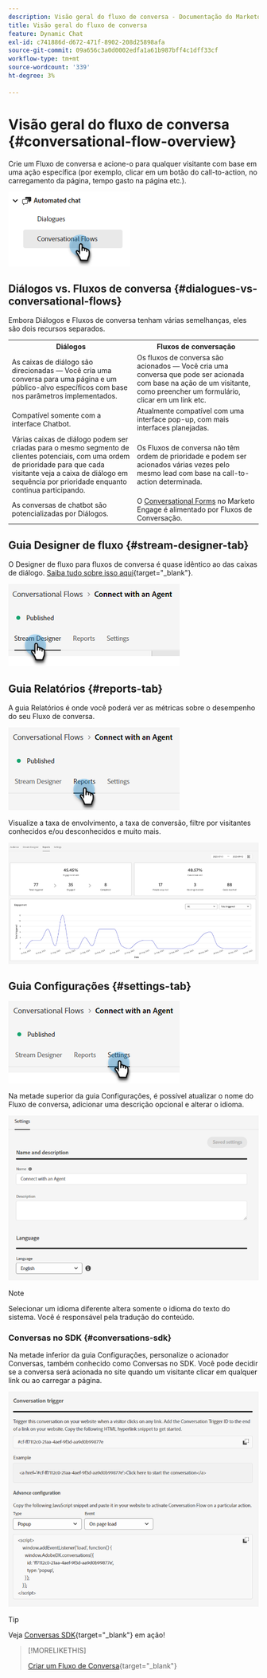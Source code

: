 ```yaml
---
description: Visão geral do fluxo de conversa - Documentação do Marketo - Documentação do produto
title: Visão geral do fluxo de conversa
feature: Dynamic Chat
exl-id: c741886d-d672-471f-8902-208d25898afa
source-git-commit: 09a656c3a0d0002edfa1a61b987bff4c1dff33cf
workflow-type: tm+mt
source-wordcount: '339'
ht-degree: 3%

---
```


# Visão geral do fluxo de conversa {#conversational-flow-overview}

Crie um Fluxo de conversa e acione-o para qualquer visitante com base em uma ação específica (por exemplo, clicar em um botão do call-to-action, no carregamento da página, tempo gasto na página etc.).

![](assets/conversational-flow-overview-1.png)

## Diálogos vs. Fluxos de conversa {#dialogues-vs-conversational-flows}

Embora Diálogos e Fluxos de conversa tenham várias semelhanças, eles são dois recursos separados.

<table>
 <tbody>
  <tr>
   <th style="width:50%">Diálogos</th>
   <th style="width:50%">Fluxos de conversação</th>
  </tr>
  <tr>
   <td>As caixas de diálogo são direcionadas — Você cria uma conversa para uma página e um público-alvo específicos com base nos parâmetros implementados.</td>
   <td>Os fluxos de conversa são acionados — Você cria uma conversa que pode ser acionada com base na ação de um visitante, como preencher um formulário, clicar em um link etc.</td>
  </tr>
   <tr>
   <td>Compatível somente com a interface Chatbot.</td>
   <td>Atualmente compatível com uma interface pop-up, com mais interfaces planejadas.</td>
  </tr>
  </tr>
   <tr>
   <td>Várias caixas de diálogo podem ser criadas para o mesmo segmento de clientes potenciais, com uma ordem de prioridade para que cada visitante veja a caixa de diálogo em sequência por prioridade enquanto continua participando.</td>
   <td>Os Fluxos de conversa não têm ordem de prioridade e podem ser acionados várias vezes pelo mesmo lead com base na call-to-action determinada.</td>
  </tr>
  <tr>
   <td>As conversas de chatbot são potencializadas por Diálogos.</td>
   <td>O <a href="/help/marketo/product-docs/demand-generation/dynamic-chat/automated-chat/conversational-flow-settings-for-marketo-engage-forms.md" target="_blank">Conversational Forms</a> no Marketo Engage é alimentado por Fluxos de Conversação.</td>
  </tr>
 </tbody>
</table>

## Guia Designer de fluxo {#stream-designer-tab}

O Designer de fluxo para fluxos de conversa é quase idêntico ao das caixas de diálogo. [Saiba tudo sobre isso aqui](/help/marketo/product-docs/demand-generation/dynamic-chat/automated-chat/stream-designer.md){target="_blank"}.

![](assets/conversational-flow-overview-2.png)

## Guia Relatórios {#reports-tab}

A guia Relatórios é onde você poderá ver as métricas sobre o desempenho do seu Fluxo de conversa.

![](assets/conversational-flow-overview-3.png)

Visualize a taxa de envolvimento, a taxa de conversão, filtre por visitantes conhecidos e/ou desconhecidos e muito mais.

![](assets/conversational-flow-overview-4.png)

## Guia Configurações {#settings-tab}

![](assets/conversational-flow-overview-5.png)

Na metade superior da guia Configurações, é possível atualizar o nome do Fluxo de conversa, adicionar uma descrição opcional e alterar o idioma.

![](assets/conversational-flow-overview-6.png)

>[!NOTE]
>
>Selecionar um idioma diferente altera somente o idioma do texto do sistema. Você é responsável pela tradução do conteúdo.

### Conversas no SDK {#conversations-sdk}

Na metade inferior da guia Configurações, personalize o acionador Conversas, também conhecido como Conversas no SDK. Você pode decidir se a conversa será acionada no site quando um visitante clicar em qualquer link ou ao carregar a página.

![](assets/conversational-flow-overview-7.png)

>[!TIP]
>
>Veja [Conversas SDK](https://experienceleague.adobe.com/tools/marketo-dynamic-chatbot/conversations-sdk/?lang=pt-BR){target="_blank"} em ação!

>[!MORELIKETHIS]
>
>[Criar um Fluxo de Conversa](/help/marketo/product-docs/demand-generation/dynamic-chat/automated-chat/create-a-conversational-flow.md){target="_blank"}
